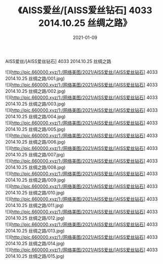 ﻿---
layout: post
title:  《AISS爱丝/[AISS爱丝钻石] 4033 2014.10.25 丝绸之路》
date:   2021-01-09
img: http://pic.660000.xyz/1:/网络美图/2021/AISS爱丝/[AISS爱丝钻石] 4033 2014.10.25 丝绸之路/000.jpg
categories: [美女, 清纯, 唯美]
---

AISS爱丝/[AISS爱丝钻石] 4033 2014.10.25 丝绸之路

 ![](http://pic.660000.xyz/1:/网络美图/2021/AISS爱丝/[AISS爱丝钻石] 4033 2014.10.25 丝绸之路/001.jpg) <br>![](http://pic.660000.xyz/1:/网络美图/2021/AISS爱丝/[AISS爱丝钻石] 4033 2014.10.25 丝绸之路/002.jpg) <br>![](http://pic.660000.xyz/1:/网络美图/2021/AISS爱丝/[AISS爱丝钻石] 4033 2014.10.25 丝绸之路/003.jpg) <br>![](http://pic.660000.xyz/1:/网络美图/2021/AISS爱丝/[AISS爱丝钻石] 4033 2014.10.25 丝绸之路/004.jpg) <br>![](http://pic.660000.xyz/1:/网络美图/2021/AISS爱丝/[AISS爱丝钻石] 4033 2014.10.25 丝绸之路/005.jpg) <br>![](http://pic.660000.xyz/1:/网络美图/2021/AISS爱丝/[AISS爱丝钻石] 4033 2014.10.25 丝绸之路/006.jpg) <br>![](http://pic.660000.xyz/1:/网络美图/2021/AISS爱丝/[AISS爱丝钻石] 4033 2014.10.25 丝绸之路/007.jpg) <br>![](http://pic.660000.xyz/1:/网络美图/2021/AISS爱丝/[AISS爱丝钻石] 4033 2014.10.25 丝绸之路/008.jpg) <br>![](http://pic.660000.xyz/1:/网络美图/2021/AISS爱丝/[AISS爱丝钻石] 4033 2014.10.25 丝绸之路/009.jpg) <br>![](http://pic.660000.xyz/1:/网络美图/2021/AISS爱丝/[AISS爱丝钻石] 4033 2014.10.25 丝绸之路/010.jpg) <br>![](http://pic.660000.xyz/1:/网络美图/2021/AISS爱丝/[AISS爱丝钻石] 4033 2014.10.25 丝绸之路/011.jpg) <br>![](http://pic.660000.xyz/1:/网络美图/2021/AISS爱丝/[AISS爱丝钻石] 4033 2014.10.25 丝绸之路/012.jpg) <br>![](http://pic.660000.xyz/1:/网络美图/2021/AISS爱丝/[AISS爱丝钻石] 4033 2014.10.25 丝绸之路/013.jpg) <br>![](http://pic.660000.xyz/1:/网络美图/2021/AISS爱丝/[AISS爱丝钻石] 4033 2014.10.25 丝绸之路/014.jpg) <br>![](http://pic.660000.xyz/1:/网络美图/2021/AISS爱丝/[AISS爱丝钻石] 4033 2014.10.25 丝绸之路/015.jpg) <br>